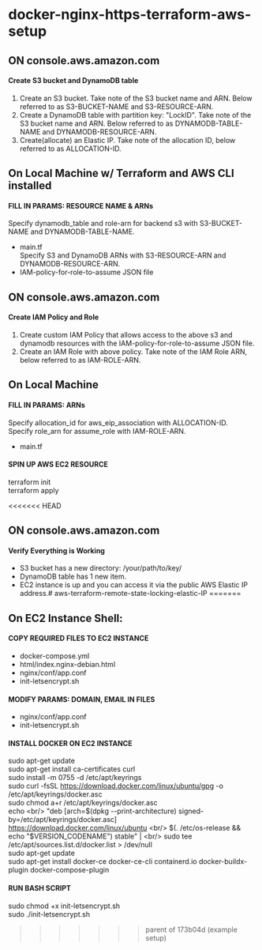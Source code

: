 # docker-nginx-https-terraform-aws-setup

## ON console.aws.amazon.com ##
#### Create S3 bucket and DynamoDB table ####
1. Create an S3 bucket. Take note of the S3 bucket name and ARN. Below referred to as S3-BUCKET-NAME and S3-RESOURCE-ARN. 
2. Create a DynamoDB table with partition key: "LockID". Take note of the S3 bucket name and ARN. Below referred to as DYNAMODB-TABLE-NAME and DYNAMODB-RESOURCE-ARN.
3. Create(allocate) an Elastic IP. Take note of the allocation ID, below referred to as ALLOCATION-ID.


## On Local Machine w/ Terraform and AWS CLI installed ##
#### FILL IN PARAMS: RESOURCE NAME & ARNs ####
Specify dynamodb_table and role-arn for backend s3 with S3-BUCKET-NAME and DYNAMODB-TABLE-NAME.</br>
- main.tf </br>
Specify S3 and DynamoDB ARNs with S3-RESOURCE-ARN and DYNAMODB-RESOURCE-ARN. </br>
- IAM-policy-for-role-to-assume JSON file

## ON console.aws.amazon.com ##
#### Create IAM Policy and Role ####
1. Create custom IAM Policy that allows access to the above s3 and dynamodb resources with the IAM-policy-for-role-to-assume JSON file.
2. Create an IAM Role with above policy. Take note of the IAM Role ARN, below referred to as IAM-ROLE-ARN.


## On Local Machine ##
#### FILL IN PARAMS: ARNs ####
Specify allocation_id for aws_eip_association with ALLOCATION-ID. </br>
Specify role_arn for assume_role with IAM-ROLE-ARN. </br>
- main.tf </br>

#### SPIN UP AWS EC2 RESOURCE ####
terraform init <br/>
terraform apply

<<<<<<< HEAD
## ON console.aws.amazon.com ##
#### Verify Everything is Working ####
- S3 bucket has a new directory: /your/path/to/key/
- DynamoDB table has 1 new item.
- EC2 instance is up and you can access it via the public AWS Elastic IP address.# aws-terraform-remote-state-locking-elastic-IP
=======
## On EC2 Instance Shell: ##

#### COPY REQUIRED FILES TO EC2 INSTANCE ####
- docker-compose.yml
- html/index.nginx-debian.html
- nginx/conf/app.conf
- init-letsencrypt.sh

#### MODIFY PARAMS: DOMAIN, EMAIL IN FILES ####
- nginx/conf/app.conf
- init-letsencrypt.sh

#### INSTALL DOCKER ON EC2 INSTANCE ####
sudo apt-get update<br/>
sudo apt-get install ca-certificates curl<br/>
sudo install -m 0755 -d /etc/apt/keyrings<br/>
sudo curl -fsSL https://download.docker.com/linux/ubuntu/gpg -o /etc/apt/keyrings/docker.asc<br/>
sudo chmod a+r /etc/apt/keyrings/docker.asc<br/>
echo \<br/>
  "deb [arch=$(dpkg --print-architecture) signed-by=/etc/apt/keyrings/docker.asc] https://download.docker.com/linux/ubuntu \<br/>
  $(. /etc/os-release && echo "$VERSION_CODENAME") stable" | \<br/>
  sudo tee /etc/apt/sources.list.d/docker.list > /dev/null<br/>
sudo apt-get update<br/>
sudo apt-get install docker-ce docker-ce-cli containerd.io docker-buildx-plugin docker-compose-plugin<br/>

#### RUN BASH SCRIPT ####
sudo chmod +x init-letsencrypt.sh <br/>
sudo ./init-letsencrypt.sh
>>>>>>> parent of 173b04d (example setup)
